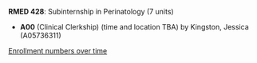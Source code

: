 **RMED 428**: Subinternship in Perinatology (7 units)

- **A00** (Clinical Clerkship) (time and location TBA) by Kingston, Jessica (A05736311)

[Enrollment numbers over time](./RMED428.tsv)
